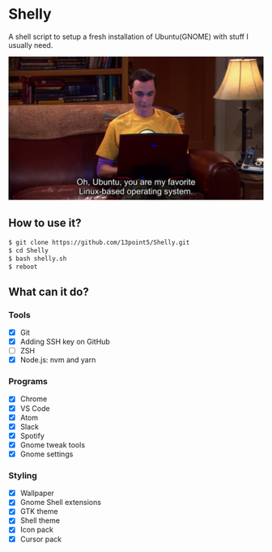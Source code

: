# Shelly
A shell script to setup a fresh installation of Ubuntu(GNOME) with stuff I usually need.

![Sheldon on Ubuntu](resources/images/sheldon-ubuntu.png)

## How to use it?
```shell
$ git clone https://github.com/13point5/Shelly.git
$ cd Shelly
$ bash shelly.sh
$ reboot
```

## What can it do?

### Tools
- [x] Git
- [x] Adding SSH key on GitHub
- [ ] ZSH
- [x] Node.js: nvm and yarn

### Programs
- [x] Chrome
- [x] VS Code
- [x] Atom
- [x] Slack
- [x] Spotify
- [x] Gnome tweak tools
- [x] Gnome settings

### Styling
- [x] Wallpaper
- [x] Gnome Shell extensions
- [x] GTK theme
- [x] Shell theme
- [x] Icon pack
- [x] Cursor pack
